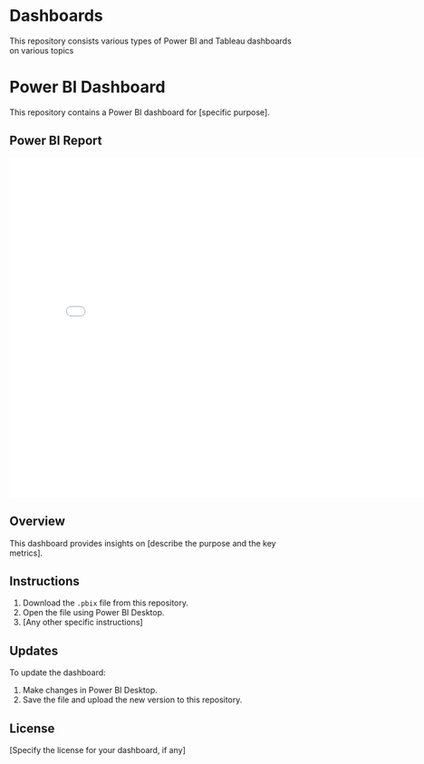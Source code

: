 # Dashboards
This repository consists various types of Power BI and Tableau dashboards on various topics


# Power BI Dashboard

This repository contains a Power BI dashboard for [specific purpose].

## Power BI Report

<iframe width="800" height="600" src="[https://app.powerbi.com/view?r=EMBED_LINK_HERE](https://app.powerbi.com/groups/me/reports/d7738573-72ca-4281-9f4a-f615616f1f5e/216d6fb6e23044cec1f6?experience=power-bi)" frameborder="0" allowFullScreen="true"></iframe>

## Overview

This dashboard provides insights on [describe the purpose and the key metrics].

## Instructions

1. Download the `.pbix` file from this repository.
2. Open the file using Power BI Desktop.
3. [Any other specific instructions]

## Updates

To update the dashboard:
1. Make changes in Power BI Desktop.
2. Save the file and upload the new version to this repository.

## License

[Specify the license for your dashboard, if any]

